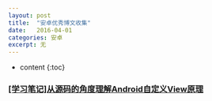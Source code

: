 ```yaml
---
layout: post
title:  "安卓优秀博文收集"
date:   2016-04-01
categories: 安卓
excerpt: 无
---
```

* content
{:toc}


### [[学习笔记]从源码的角度理解Android自定义View原理](http://skylinetan.me/2016/04/01/%E5%AD%A6%E4%B9%A0%E7%AC%94%E8%AE%B0-%E4%BB%8E%E6%BA%90%E7%A0%81%E7%9A%84%E8%A7%92%E5%BA%A6%E7%90%86%E8%A7%A3Android%E8%87%AA%E5%AE%9A%E4%B9%89View%E5%8E%9F%E7%90%86/)




